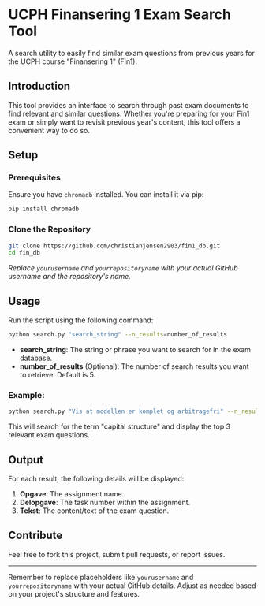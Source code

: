 # UCPH Finansering 1 Exam Search Tool

A search utility to easily find similar exam questions from previous years for the UCPH course "Finansering 1" (Fin1).

## Introduction

This tool provides an interface to search through past exam documents to find relevant and similar questions. Whether you're preparing for your Fin1 exam or simply want to revisit previous year's content, this tool offers a convenient way to do so.

## Setup

### Prerequisites

Ensure you have `chromadb` installed. You can install it via pip:

```bash
pip install chromadb
```

### Clone the Repository

```bash
git clone https://github.com/christianjensen2903/fin1_db.git
cd fin_db
```

*Replace `yourusername` and `yourrepositoryname` with your actual GitHub username and the repository's name.*

## Usage

Run the script using the following command:

```bash
python search.py "search_string" --n_results=number_of_results
```

- **search_string**: The string or phrase you want to search for in the exam database.
- **number_of_results** (Optional): The number of search results you want to retrieve. Default is 5.

### Example:

```bash
python search.py "Vis at modellen er komplet og arbitragefri" --n_results=3
```

This will search for the term "capital structure" and display the top 3 relevant exam questions.

## Output

For each result, the following details will be displayed:

1. **Opgave**: The assignment name.
2. **Delopgave**: The task number within the assignment.
3. **Tekst**: The content/text of the exam question.

## Contribute

Feel free to fork this project, submit pull requests, or report issues.

---

Remember to replace placeholders like `yourusername` and `yourrepositoryname` with your actual GitHub details. Adjust as needed based on your project's structure and features.
